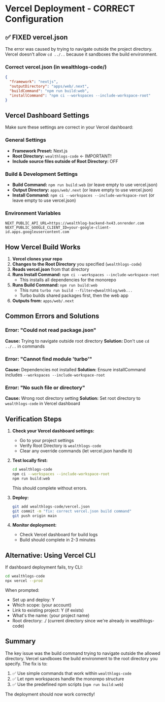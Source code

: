 # Vercel Deployment - CORRECT Configuration

## ✅ FIXED vercel.json

The error was caused by trying to navigate outside the project directory. Vercel doesn't allow `cd ../..` because it sandboxes the build environment.

### Correct vercel.json (in wealthlogs-code/)
```json
{
  "framework": "nextjs",
  "outputDirectory": "apps/web/.next",
  "buildCommand": "npm run build:web",
  "installCommand": "npm ci --workspaces --include-workspace-root"
}
```

## Vercel Dashboard Settings

Make sure these settings are correct in your Vercel dashboard:

### General Settings
- **Framework Preset:** Next.js
- **Root Directory:** `wealthlogs-code` ← IMPORTANT!
- **Include source files outside of Root Directory:** OFF

### Build & Development Settings
- **Build Command:** `npm run build:web` (or leave empty to use vercel.json)
- **Output Directory:** `apps/web/.next` (or leave empty to use vercel.json)
- **Install Command:** `npm ci --workspaces --include-workspace-root` (or leave empty to use vercel.json)

### Environment Variables
```
NEXT_PUBLIC_API_URL=https://wealthlog-backend-hx43.onrender.com
NEXT_PUBLIC_GOOGLE_CLIENT_ID=your-google-client-id.apps.googleusercontent.com
```

## How Vercel Build Works

1. **Vercel clones your repo**
2. **Changes to the Root Directory** you specified (`wealthlogs-code`)
3. **Reads vercel.json** from that directory
4. **Runs Install Command:** `npm ci --workspaces --include-workspace-root`
   - This installs all dependencies for the monorepo
5. **Runs Build Command:** `npm run build:web`
   - This runs `turbo run build --filter=@wealthlog/web...`
   - Turbo builds shared packages first, then the web app
6. **Outputs from:** `apps/web/.next`

## Common Errors and Solutions

### Error: "Could not read package.json"
**Cause:** Trying to navigate outside root directory
**Solution:** Don't use `cd ../..` in commands

### Error: "Cannot find module 'turbo'"
**Cause:** Dependencies not installed
**Solution:** Ensure installCommand includes `--workspaces --include-workspace-root`

### Error: "No such file or directory"
**Cause:** Wrong root directory setting
**Solution:** Set root directory to `wealthlogs-code` in Vercel dashboard

## Verification Steps

1. **Check your Vercel dashboard settings:**
   - Go to your project settings
   - Verify Root Directory is `wealthlogs-code`
   - Clear any override commands (let vercel.json handle it)

2. **Test locally first:**
   ```bash
   cd wealthlogs-code
   npm ci --workspaces --include-workspace-root
   npm run build:web
   ```
   This should complete without errors.

3. **Deploy:**
   ```bash
   git add wealthlogs-code/vercel.json
   git commit -m "fix: correct vercel.json build command"
   git push origin main
   ```

4. **Monitor deployment:**
   - Check Vercel dashboard for build logs
   - Build should complete in 2-3 minutes

## Alternative: Using Vercel CLI

If dashboard deployment fails, try CLI:

```bash
cd wealthlogs-code
npx vercel --prod
```

When prompted:
- Set up and deploy: Y
- Which scope: (your account)
- Link to existing project: Y (if exists)
- What's the name: (your project name)
- Root directory: ./ (current directory since we're already in wealthlogs-code)

## Summary

The key issue was the build command trying to navigate outside the allowed directory. Vercel sandboxes the build environment to the root directory you specify. The fix is to:

1. ✅ Use simple commands that work within `wealthlogs-code`
2. ✅ Let npm workspaces handle the monorepo structure
3. ✅ Use the predefined npm scripts (`npm run build:web`)

The deployment should now work correctly!
